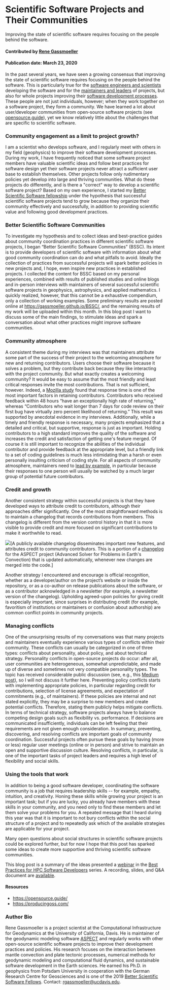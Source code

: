 # Scientific Software Projects and Their Communities

Improving the state of scientific software requires focusing on the people behind the software.

#### Contributed by [Rene Gassmoeller](https://github.com/gassmoeller "Rene Gassmoeller GitHub Profile")

#### Publication date: March 23, 2020

In the past several years, we have seen a growing consensus that improving the state of
scientific software requires focusing on the people behind the software. This
is particularly true for the [software engineers and
scientists](https://bssw.io/blog_posts/us-research-software-engineer-us-rse-association)
developing the software and for the [maintainers and leaders](https://bssw.io/blog_posts/leading-a-scientific-software-project-it-s-all-personal)
of projects, but also for whole projects improving their [software development
processes](https://bssw.io/blog_posts/productivity-and-sustainability-improvement-planning-psip).
These people are not just individuals, however; when they work together on a
software project, they form a community. We have learned a lot about
user/developer communities from open-source software projects (see
[opensource.guide](https://opensource.guide/building-community/)), yet we know
relatively little about the challenges that are specific to scientific
software.

### Community engagement as a limit to project growth?

I am a scientist who develops software, and I regularly meet with others in my field (geophysics) to improve their software development
processes. During my work, I have frequently noticed that some software project members have
valuable scientific ideas and follow best practices for software design yet
their software projects
never attract a sufficient user base to establish themselves. 
Other projects
follow only rudimentary policies yet develop into large and thriving
communities. What do these projects do differently, and is there a "correct"
way to develop a scientific software project? Based on my own experience, I
started my [Better Scientific Software fellowship](https://bssw.io/fellowship) under the hypothesis that
successful scientific software projects tend to grow because they organize
their community effectively and successfully, in addition to providing
scientific value and following good development practices.

### Better Scientific Software Communities

To investigate my hypothesis and to collect ideas and best-practice
guides about community coordination practices in different scientific software
projects, I began “Better Scientific Software Communities” (BSSC). Its intent is
to provide developers of scientific software with information about what good
community coordination can do and what pitfalls to avoid. Ideally the
collection of practices from successful projects will spark better policies in
new projects and, I hope, even inspire new practices in established projects.
I collected the content for BSSC based on my personal experiences, combined
with results of published studies and online blogs and in-person interviews
with maintainers of several successful scientific software projects in
geophysics, astrophysics, and applied mathematics. I quickly realized, however, that
this cannot be a exhaustive compendium, only a collection of working examples.
Some preliminary results are posted online at
https://gassmoeller.github.io/BSSC/, and the remaining results of my work will
be uploaded within this month.
In this blog post I want to discuss some of the main findings, to stimulate ideas and spark a conversation about what other practices might improve software communities.

### Community atmosphere

A consistent theme during my interviews was that maintainers attribute some
part of the success of their project to the welcoming atmosphere for new and
returning contributors. Users choose their software because it solves a problem,
but they contribute back because they like interacting with the project community. But
what exactly creates a welcoming community? It would be easy to assume that the
most friendly and least critical responses invite the most contributions.
That is not sufficient, however. Indeed, a [Mozilla
study](https://docs.google.com/presentation/d/1hsJLv1ieSqtXBzd5YZusY-mB8e1VJzaeOmh8Q4VeMio/edit#slide=id.g43d857af8_0177)
found that response time is one of the most important factors in retaining
contributors. Contributors who received feedback within 48 hours “have an
exceptionally high rate of returning,” whereas “Contributors who wait longer than
7 days for code review on their first bug have virtually zero percent
likelihood of returning.” This result was supported by anecdotal evidence in my
interviews. Additionally, while a timely and friendly response is necessary,
many projects emphasized that a detailed and critical, but supportive, response
is just as important. Holding contributors to a high standard improves the
quality of the software and increases the credit and satisfaction of getting
one's feature merged. Of course it is still important to recognize the abilities
of the individual contributor and provide feedback at the appropriate level,
but a friendly link to a set of coding guidelines is much less intimidating
than a harsh or even personally insulting criticism of coding style. For all
aspects of community atmosphere, maintainers need to [lead by
example](https://bssw.io/blog_posts/leading-a-scientific-software-project-it-s-all-personal),
in particular because their responses to one person will usually be watched by
a much larger group of potential future contributors.

### Credit and growth

Another consistent strategy within successful projects is that they have
developed ways to attribute credit to contributors, although their approaches
differ significantly. One of the most straightforward methods is to maintain a
changelog that records contributions from members. This changelog is different
from the version control history in that it is more visible to provide credit
and more focused on significant contributions to make it worthwhile to read.

<img src='https://github.com/betterscientificsoftware/images/raw/master/gassmoeller-blog-changelog.png' class='page lightbox' />[A publicly available changelog disseminates important new features,
and attributes credit to community contributors. This is a portion of a [changelog](https://aspect.geodynamics.org/doc/doxygen/changes_current.html) for
the ASPECT project (Advanced Solver for Problems in Earth's Convection) that is
updated automatically, whenever new changes are merged into the code.]

Another strategy I encountered and encourage is official recognition, whether as a
developer/author on the project’s website or inside the repository, or as a
co-author on release publications about the software, or as a contributor acknowledged in a newsletter
(for example, a newsletter version
of the changelog). Upholding agreed-upon policies for giving credit is
especially important, since surprises in distributing credit (for example,
favoritism of institutions or maintainers or confusion about authorship) are
common conflict points in community projects.

### Managing conflicts

One of the unsurprising results of my conversations was that many projects and
maintainers eventually experience various types of conflicts within their
community. These conflicts can usually be categorized in one of three types:
conflicts about personality, about policy, and about technical
strategy. Personality conflicts in open-source projects do occur: after all, user communities are
heterogeneous, somewhat unpredictable, and made up of diverse and sometimes not
very compatible personality types. The topic 
has received considerable public discussion
(see, e.g., this [Medium
post](https://medium.com/@d4nyll/the-open-source-community-have-no-place-for-disrespect-70c85d473332)),
so I will not  discuss it further here. Preventing policy conflicts starts
with implementing appropriate policies, in particular regarding credit for
contributions, selection of license agreements, and expectation of commitments
(e.g., of maintainers). If these policies are internal and not stated explicitly,
they may be a surprise to new members and create potential conflicts. Therefore,
stating them publicly helps mitigate conflicts.  In terms of technical
strategy, software projects always have to balance competing design goals such
as flexibility vs. performance.  If decisions are communicated insufficiently,
 individuals can be left feeling that their requirements are not given enough
consideration.  In summary, preventing, discovering, and resolving conflicts are
important goals of community coordination.  Successful
projects often pursue these goals by having (more or less) regular user meetings (online
or in person) and strive to maintain an open and supportive discussion culture.
Resolving conflicts, in particular, is one of the important tasks
of project leaders and requires a high level of flexibility and social skills.

### Using the tools that work

In addition to being a good software developer, coordinating the software community is a job that requires leadership skills -- for example, empathy, intuition, and
creativity. Honing these skills while growing your project is an important
task; but if you are lucky, you already have members with these skills in your
community, and you need only to find these members and let them solve your
problems for you. A repeated message that I heard during this year was that it is important
 to not bury conflicts within the social structure of a
project and to repeatedly ask which of the available strategies are applicable
for your project.

Many open questions about social structures in scientific software
projects could be explored further, but for now I hope that this post has
sparked some ideas to create more supportive and thriving scientific software communities.

This blog post is a summary of the ideas presented a [webinar](https://bssw.io/events/webinar-discovering-and-addressing-social-challenges-in-the-evolution-of-scientific-software-projects) in the [Best Practices for
HPC Software
Developers](https://bssw.io/items/best-practices-for-hpc-software-developers-webinar-series)
series. A recording, slides, and Q&A document are [available](https://ideas-productivity.org/events/hpc-best-practices-webinars/#webinar033).

#### Resources
- https://opensource.guide/
- https://producingoss.com/

### Author Bio

Rene Gassmoeller is a project scientist at the Computational Infrastructure for
Geodynamics at the University of California, Davis. He is maintainer of the
geodynamic modeling software [ASPECT](https://aspect.geodynamics.org) and
regularly works with other open-source scientific software projects to improve
their development practices and policies. His research focuses on the
interaction between mantle convection and plate tectonic processes, numerical
methods for geodynamic modeling and computational fluid dynamics, and
sustainable software development in the Earth sciences. He earned his Ph.D. in
geophysics from Potsdam University in cooperation with the German Research
Centre for Geosciences and is one of the 2019 [Better Scientific Software
Fellows](https://bssw.io/fellowship). Contact:
rgassmoeller@ucdavis.edu.

<!---
Publish: preview
RSS update: 2020-03-23
Categories: Collaboration
Topics: Software Engineering, Projects and Organizations
Tags: bssw-blog-article
Level: 2
Prerequisites: default
Aggregate: none
--->

